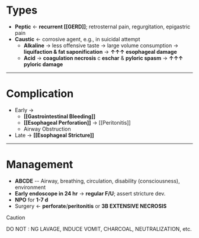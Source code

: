 # Types
- **Peptic** ← **recurrent [[GERD]]**; retrosternal pain, regurgitation, epigastric pain
- **Caustic** ← corrosive agent, e.g., in suicidal attempt
	- **Alkaline** → less offensive taste → large volume consumption → **liquifaction & fat saponification** → **↑↑↑ esophageal damage**
	- **Acid** → **coagulation necrosis** c **eschar** & **pyloric spasm** → **↑↑↑ pyloric damage**

---
# Complication
- Early →
	- **[[Gastrointestinal Bleeding]]**
	- **[[Esophageal Perforation]]** → [[Peritonitis]]
	- Airway Obstruction
- Late → **[[Esophageal Stricture]]**

---
# Management
- **ABCDE** -- Airway, breathing, circulation, disability (consciousness), environment
- **Early endoscope in 24 hr** → **regular F/U**; assert stricture dev.
- **NPO** for **1-7 d**
- Surgery ← **perforate**/**peritonitis** or **3B EXTENSIVE NECROSIS**

> [!caution]
> DO NOT : NG LAVAGE, INDUCE VOMIT, CHARCOAL, NEUTRALIZATION, etc.
